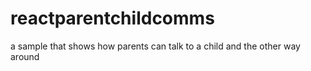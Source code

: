 # reactparentchildcomms
a sample that shows how parents can talk to a child and the other way around
